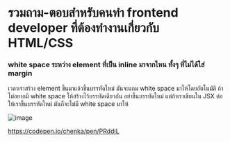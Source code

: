 # รวมถาม-ตอบสำหรับคนทำ frontend developer ที่ต้องทำงานเกี่ยวกับ HTML/CSS

### white space ระหว่าง element ที่เป็น inline มาจากไหน ทั้งๆ ที่ไม่ได้ใส่ margin
เวลาเราสร้าง element ขึ้นมาแล้วขึ้นบรรทัดใหม่ มันจะแถม white space มาให้โดยอัตโนมัติ ถ้าไม่อยากมี white space ให้สร้างไว้บรรทัดเดียวกัน อย่าขึ้นบรรทัดใหม่
แต่ถ้าเราเขียนใน JSX ต่อให้เราขึ้นบรรทัดใหม่ มันก็จะไม่มี white space มาให้

![image](https://user-images.githubusercontent.com/837612/38353278-2feb00be-38e0-11e8-9016-aa7c9926cc66.png)

https://codepen.io/chenka/pen/PRddjL
